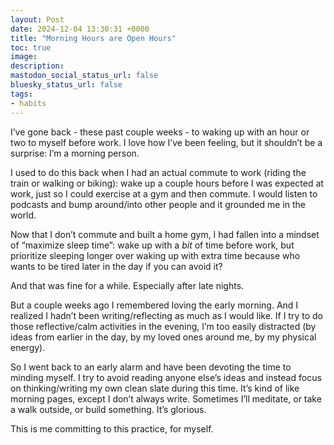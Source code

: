 ```yaml
---
layout: Post
date: 2024-12-04 13:30:31 +0000
title: "Morning Hours are Open Hours"
toc: true
image: 
description: 
mastodon_social_status_url: false
bluesky_status_url: false
tags:
- habits
---
```


I’ve gone back \- these past couple weeks \- to waking up with an hour or two to myself before work\. I love how I’ve been feeling, but it shouldn’t be a surprise: I’m a morning person\.

I used to do this back when I had an actual commute to work \(riding the train or walking or biking\): wake up a couple hours before I was expected at work, just so I could exercise at a gym and then commute\. I would listen to podcasts and bump around/into other people and it grounded me in the world\.

Now that I don’t commute and built a home gym, I had fallen into a mindset of “maximize sleep time”: wake up with a *bit* of time before work, but prioritize sleeping longer over waking up with extra time because who wants to be tired later in the day if you can avoid it?

And that was fine for a while\. Especially after late nights\.

But a couple weeks ago I remembered loving the early morning\. And I realized I hadn’t been writing/reflecting as much as I would like\. If I try to do those reflective/calm activities in the evening, I’m too easily distracted \(by ideas from earlier in the day, by my loved ones around me, by my physical energy\)\.

So I went back to an early alarm and have been devoting the time to minding myself\. I try to avoid reading anyone else’s ideas and instead focus on thinking/writing my own clean slate during this time\. It’s kind of like morning pages, except I don’t always write\. Sometimes I’ll meditate, or take a walk outside, or build something\. It’s glorious\.

This is me committing to this practice, for myself\.
